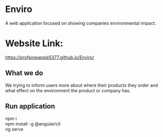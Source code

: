 # Enviro
  A web application focused on showing companies environmental impact.
  
# Website Link:
  https://profpineapple5377.github.io/Enviro/

## What we do
  We trying to inform users more about where their products they order and what effect on the environment the product or company has.

## Run application
  npm i\
  npm install -g @angular/cli\
  ng serve
